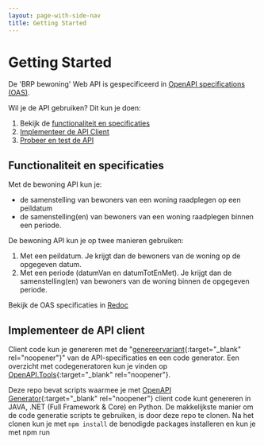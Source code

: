 ```yaml
---
layout: page-with-side-nav
title: Getting Started
---
```

# Getting Started

De 'BRP bewoning' Web API is gespecificeerd in [OpenAPI specifications (OAS)](https://swagger.io/specification/).

Wil je de API gebruiken? Dit kun je doen:

1. Bekijk de [functionaliteit en specificaties](#functionaliteit-en-specificaties)
2. [Implementeer de API Client](#implementeer-de-api-client)
3. [Probeer en test de API](#probeer-en-test-de-api)

## Functionaliteit en specificaties
Met de bewoning API kun je:
* de samenstelling van bewoners van een woning raadplegen op een peildatum 
* de samenstelling(en) van bewoners van een woning raadplegen binnen een periode.

De bewoning API kun je op twee manieren gebruiken:
1. Met een peildatum. Je krijgt dan de bewoners van de woning op de opgegeven datum.
2. Met een periode (datumVan en datumTotEnMet). Je krijgt dan de samenstelling(en) van bewoners van de woning binnen de opgegeven periode.

Bekijk de OAS specificaties in [Redoc](https://brp-api.github.io/Haal-Centraal-BRP-bewoning/redoc-io)

## Implementeer de API client
Client code kun je genereren met de "[genereervariant](https://github.com/BRP-API/Haal-Centraal-BRP-bewoning/blob/master/specificatie/genereervariant/openapi.yaml){:target="_blank" rel="noopener"}" van de API-specificaties en een code generator. Een overzicht met codegeneratoren kun je vinden op [OpenAPI.Tools](https://openapi.tools/#sdk){:target="_blank" rel="noopener"}.

Deze repo bevat scripts waarmee je met [OpenAPI Generator](https://openapi-generator.tech/){:target="_blank" rel="noopener"} client code kunt genereren in JAVA, .NET (Full Framework & Core) en Python. De makkelijkste manier om de code generatie scripts te gebruiken, is door deze repo te clonen. Na het clonen kun je met `npm install` de benodigde packages installeren en kun je met npm run <script naam> één van de volgende scripts uitvoeren:
- oas:generate-java-client (voor JAVA client code)
- oas:generate-netcore-client (voor .NET Core client code)
- oas:generate-net-client (voor .NET Full Framework client code)
- oas:generate-python-client (voor Python client code)

Een lijst met andere ondersteunde generator opties kun je vinden in de [Generators List](https://openapi-generator.tech/docs/generators){:target="_blank" rel="noopener"} van OpenAPI Generator.

Note. De prerequisite van OpenAPI Generator is JAVA. Je moet een JAVA runtime installeren voordat je OpenAPI Generator kunt gebruiken
  
## Probeer en test de API
Volgt binnenkort


